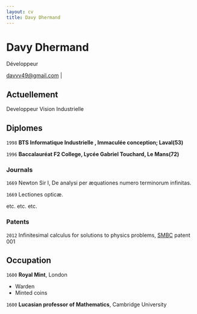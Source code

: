 ```yaml
---
layout: cv
title: Davy Dhermand
---
```

# Davy Dhermand
Développeur

<div id="webaddress">
<a href="davvv49@gmail.com">davvv49@gmail.com</a>
| </a>
</div>


## Actuellement

Developpeur Vision Industrielle


## Diplomes 

`1998`
__BTS Informatique Industrielle , Immaculée conception; Laval(53)__

`1996`
__Baccalauréat F2 College, Lycée Gabriel Touchard, Le Mans(72)__


### Journals

`1669`
Newton Sir I, De analysi per æquationes numero terminorum infinitas. 

`1669`
Lectiones opticæ.

etc. etc. etc.

### Patents

`2012`
Infinitesimal calculus for solutions to physics problems, [SMBC](http://www.techdirt.com/articles/20121011/09312820678/if-patents-had-been-around-time-newton.shtml) patent 001


## Occupation

`1600`
__Royal Mint__, London

- Warden
- Minted coins

`1600`
__Lucasian professor of Mathematics__, Cambridge University



<!-- ### Footer

Last updated: May 2013 -->


